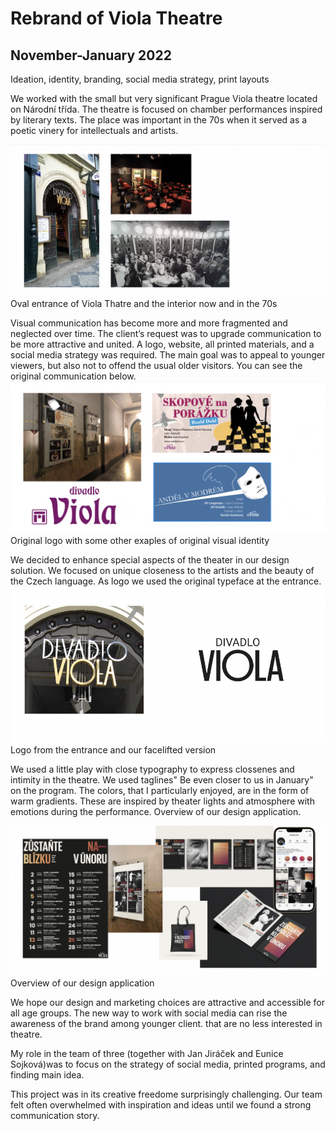 # Rebrand of Viola Theatre
## November-January 2022 
Ideation, identity, branding, social media strategy, print layouts

We worked with the small but very significant Prague Viola theatre located on Národní třída. The theatre is focused on chamber performances inspired by literary texts. The place was important in the 70s when it served as a poetic vinery for intellectuals and artists.

![Oval entrance of the theatre,view from Národní třída street.](entance-interior.png)
Oval entrance of Viola Thatre and the interior now and in the 70s


Visual communication  has become more and more fragmented and neglected over time. The client’s request was to upgrade communication to be more attractive and united. A logo, website, all printed materials, and a social media strategy was required. The main goal was to appeal to younger viewers, but also not to offend the usual older visitors. You can see the original communication below. 
![Original logo of theatre Viola, Art Nouveau styled letters in violet color spelling Viola.](old-visual-style.png)
Original logo with some other exaples of original visual identity

We decided to enhance special aspects of the theater in our design solution. We focused on unique closeness to the artists and the beauty of the Czech language. As logo we used the original typeface at the entrance.
![Original logo of theatre Viola and our facelift of the same sign](new-logo.png)
Logo from the entrance and our facelifted version

We used a little play with close typography to express clossenes and intimity in the theatre. We used taglines" Be even closer to us in January" on the program. The colors, that I particularly enjoyed, are in the form of warm gradients. These are inspired by theater lights and atmosphere with emotions during the performance. Overview of our design application.

![Overview of elements od visual identity.](design-viola.png)
Overview of our design application

We hope our design and marketing choices are attractive and accessible for all age groups. The new way to work with social media can rise the awareness of the brand among younger client.  that are no less interested in theatre.

My role in the team of three (together with Jan Jiráček and Eunice Sojková)was to focus on the strategy of social media, printed programs, and finding main idea.

This project was in its creative freedome surprisingly challenging.
Our team felt often overwhelmed with inspiration and ideas until  we found a strong communication story.
